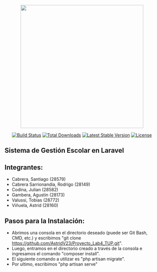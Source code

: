 <p align="center"><a href="https://laravel.com" target="_blank"><img src="https://raw.githubusercontent.com/laravel/art/master/logo-lockup/5%20SVG/2%20CMYK/1%20Full%20Color/laravel-logolockup-cmyk-red.svg" width="400"></a></p>

<p align="center">
<a href="https://travis-ci.org/laravel/framework"><img src="https://travis-ci.org/laravel/framework.svg" alt="Build Status"></a>
<a href="https://packagist.org/packages/laravel/framework"><img src="https://img.shields.io/packagist/dt/laravel/framework" alt="Total Downloads"></a>
<a href="https://packagist.org/packages/laravel/framework"><img src="https://img.shields.io/packagist/v/laravel/framework" alt="Latest Stable Version"></a>
<a href="https://packagist.org/packages/laravel/framework"><img src="https://img.shields.io/packagist/l/laravel/framework" alt="License"></a>
</p>

## Sistema de Gestión Escolar en Laravel

## Integrantes:

- Cabrera, Santiago (28579)
- Cabrera Sarrionandia, Rodrigo (28149)
- Codina, Julian (28582)
- Gambera, Agustin (28173)
- Valussi, Tobias (28772)
- Viñuela, Astrid (28160)

## Pasos para la Instalación:

- Abrimos una consola en el directorio deseado (puede ser Git Bash, CMD, etc.) y escribimos "git clone https://github.com/AstridV23/Proyecto_Lab4_TUP.git". 
- Luego, entramos en el directorio creado a través de la consola e ingresamos el comando "composer install".
- El siguiente comando a utilizar es "php artisan migrate".
- Por ultimo, escribimos "php artisan serve"

